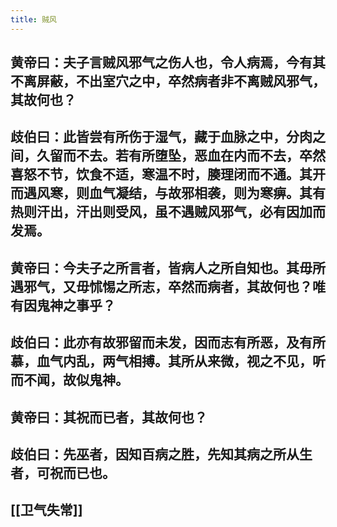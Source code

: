 ```yaml
---
title: 贼风
---
```


## 黄帝曰：夫子言贼风邪气之伤人也，令人病焉，今有其不离屏蔽，不出室穴之中，卒然病者非不离贼风邪气，其故何也？
## 歧伯曰：此皆尝有所伤于湿气，藏于血脉之中，分肉之间，久留而不去。若有所堕坠，恶血在内而不去，卒然喜怒不节，饮食不适，寒温不时，腠理闭而不通。其开而遇风寒，则血气凝结，与故邪相袭，则为寒痹。其有热则汗出，汗出则受风，虽不遇贼风邪气，必有因加而发焉。
## 黄帝曰：今夫子之所言者，皆病人之所自知也。其毋所遇邪气，又毋怵惕之所志，卒然而病者，其故何也？唯有因鬼神之事乎？
## 歧伯曰：此亦有故邪留而未发，因而志有所恶，及有所慕，血气内乱，两气相搏。其所从来微，视之不见，听而不闻，故似鬼神。
## 黄帝曰：其祝而已者，其故何也？
## 歧伯曰：先巫者，因知百病之胜，先知其病之所从生者，可祝而已也。
## [[卫气失常]]
